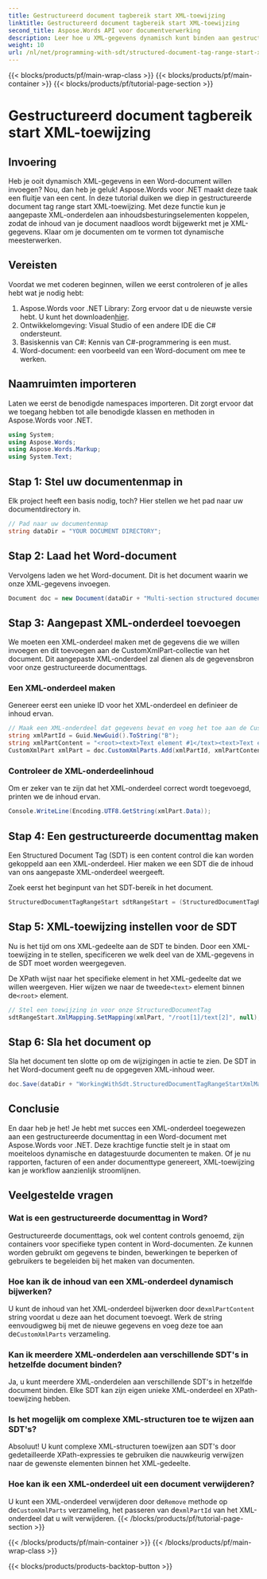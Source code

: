 ```yaml
---
title: Gestructureerd document tagbereik start XML-toewijzing
linktitle: Gestructureerd document tagbereik start XML-toewijzing
second_title: Aspose.Words API voor documentverwerking
description: Leer hoe u XML-gegevens dynamisch kunt binden aan gestructureerde documenttags in Word met behulp van Aspose.Words voor .NET. Volg onze stapsgewijze handleiding.
weight: 10
url: /nl/net/programming-with-sdt/structured-document-tag-range-start-xml-mapping/
---
```


{{< blocks/products/pf/main-wrap-class >}}
{{< blocks/products/pf/main-container >}}
{{< blocks/products/pf/tutorial-page-section >}}

# Gestructureerd document tagbereik start XML-toewijzing

## Invoering

Heb je ooit dynamisch XML-gegevens in een Word-document willen invoegen? Nou, dan heb je geluk! Aspose.Words voor .NET maakt deze taak een fluitje van een cent. In deze tutorial duiken we diep in gestructureerde document tag range start XML-toewijzing. Met deze functie kun je aangepaste XML-onderdelen aan inhoudsbesturingselementen koppelen, zodat de inhoud van je document naadloos wordt bijgewerkt met je XML-gegevens. Klaar om je documenten om te vormen tot dynamische meesterwerken.

## Vereisten

Voordat we met coderen beginnen, willen we eerst controleren of je alles hebt wat je nodig hebt:

1.  Aspose.Words voor .NET Library: Zorg ervoor dat u de nieuwste versie hebt. U kunt het downloaden[hier](https://releases.aspose.com/words/net/).
2. Ontwikkelomgeving: Visual Studio of een andere IDE die C# ondersteunt.
3. Basiskennis van C#: Kennis van C#-programmering is een must.
4. Word-document: een voorbeeld van een Word-document om mee te werken.

## Naamruimten importeren

Laten we eerst de benodigde namespaces importeren. Dit zorgt ervoor dat we toegang hebben tot alle benodigde klassen en methoden in Aspose.Words voor .NET.

```csharp
using System;
using Aspose.Words;
using Aspose.Words.Markup;
using System.Text;
```

## Stap 1: Stel uw documentenmap in

Elk project heeft een basis nodig, toch? Hier stellen we het pad naar uw documentdirectory in.

```csharp
// Pad naar uw documentenmap
string dataDir = "YOUR DOCUMENT DIRECTORY";
```

## Stap 2: Laad het Word-document

Vervolgens laden we het Word-document. Dit is het document waarin we onze XML-gegevens invoegen.

```csharp
Document doc = new Document(dataDir + "Multi-section structured document tags.docx");
```

## Stap 3: Aangepast XML-onderdeel toevoegen

We moeten een XML-onderdeel maken met de gegevens die we willen invoegen en dit toevoegen aan de CustomXmlPart-collectie van het document. Dit aangepaste XML-onderdeel zal dienen als de gegevensbron voor onze gestructureerde documenttags.

### Een XML-onderdeel maken

Genereer eerst een unieke ID voor het XML-onderdeel en definieer de inhoud ervan.

```csharp
// Maak een XML-onderdeel dat gegevens bevat en voeg het toe aan de CustomXmlPart-verzameling van het document.
string xmlPartId = Guid.NewGuid().ToString("B");
string xmlPartContent = "<root><text>Text element #1</text><text>Text element #2</text></root>";
CustomXmlPart xmlPart = doc.CustomXmlParts.Add(xmlPartId, xmlPartContent);
```

### Controleer de XML-onderdeelinhoud

Om er zeker van te zijn dat het XML-onderdeel correct wordt toegevoegd, printen we de inhoud ervan.

```csharp
Console.WriteLine(Encoding.UTF8.GetString(xmlPart.Data));
```

## Stap 4: Een gestructureerde documenttag maken

Een Structured Document Tag (SDT) is een content control die kan worden gekoppeld aan een XML-onderdeel. Hier maken we een SDT die de inhoud van ons aangepaste XML-onderdeel weergeeft.

Zoek eerst het beginpunt van het SDT-bereik in het document.

```csharp
StructuredDocumentTagRangeStart sdtRangeStart = (StructuredDocumentTagRangeStart)doc.GetChild(NodeType.StructuredDocumentTagRangeStart, 0, true);
```

## Stap 5: XML-toewijzing instellen voor de SDT

Nu is het tijd om ons XML-gedeelte aan de SDT te binden. Door een XML-toewijzing in te stellen, specificeren we welk deel van de XML-gegevens in de SDT moet worden weergegeven.

 De XPath wijst naar het specifieke element in het XML-gedeelte dat we willen weergeven. Hier wijzen we naar de tweede`<text>` element binnen de`<root>` element.

```csharp
// Stel een toewijzing in voor onze StructuredDocumentTag
sdtRangeStart.XmlMapping.SetMapping(xmlPart, "/root[1]/text[2]", null);
```

## Stap 6: Sla het document op

Sla het document ten slotte op om de wijzigingen in actie te zien. De SDT in het Word-document geeft nu de opgegeven XML-inhoud weer.

```csharp
doc.Save(dataDir + "WorkingWithSdt.StructuredDocumentTagRangeStartXmlMapping.docx");
```

## Conclusie

En daar heb je het! Je hebt met succes een XML-onderdeel toegewezen aan een gestructureerde documenttag in een Word-document met Aspose.Words voor .NET. Deze krachtige functie stelt je in staat om moeiteloos dynamische en datagestuurde documenten te maken. Of je nu rapporten, facturen of een ander documenttype genereert, XML-toewijzing kan je workflow aanzienlijk stroomlijnen.

## Veelgestelde vragen

### Wat is een gestructureerde documenttag in Word?
Gestructureerde documenttags, ook wel content controls genoemd, zijn containers voor specifieke typen content in Word-documenten. Ze kunnen worden gebruikt om gegevens te binden, bewerkingen te beperken of gebruikers te begeleiden bij het maken van documenten.

### Hoe kan ik de inhoud van een XML-onderdeel dynamisch bijwerken?
 U kunt de inhoud van het XML-onderdeel bijwerken door de`xmlPartContent` string voordat u deze aan het document toevoegt. Werk de string eenvoudigweg bij met de nieuwe gegevens en voeg deze toe aan de`CustomXmlParts` verzameling.

### Kan ik meerdere XML-onderdelen aan verschillende SDT's in hetzelfde document binden?
Ja, u kunt meerdere XML-onderdelen aan verschillende SDT's in hetzelfde document binden. Elke SDT kan zijn eigen unieke XML-onderdeel en XPath-toewijzing hebben.

### Is het mogelijk om complexe XML-structuren toe te wijzen aan SDT's?
Absoluut! U kunt complexe XML-structuren toewijzen aan SDT's door gedetailleerde XPath-expressies te gebruiken die nauwkeurig verwijzen naar de gewenste elementen binnen het XML-gedeelte.

### Hoe kan ik een XML-onderdeel uit een document verwijderen?
 U kunt een XML-onderdeel verwijderen door de`Remove` methode op de`CustomXmlParts` verzameling, het passeren van de`xmlPartId` van het XML-onderdeel dat u wilt verwijderen.
{{< /blocks/products/pf/tutorial-page-section >}}

{{< /blocks/products/pf/main-container >}}
{{< /blocks/products/pf/main-wrap-class >}}

{{< blocks/products/products-backtop-button >}}
